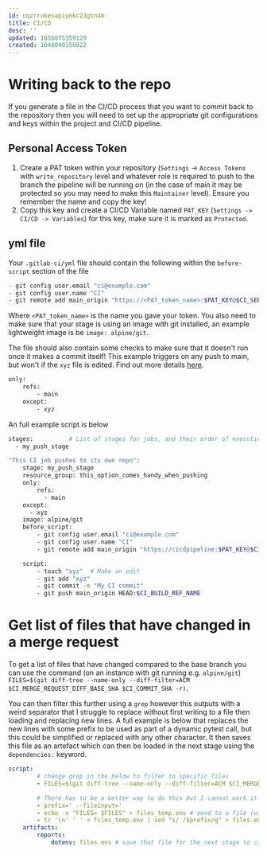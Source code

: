 ```yaml
---
id: nqzrrukexapiynkc23gtn4m
title: CI/CD
desc: ''
updated: 1656075359129
created: 1648040156022
---
```



# Writing back to the repo
If you generate a file in the CI/CD process that you want to commit back to the repository then you will need to set up the appropriate git configurations and keys within the project and CI/CD pipeline.

## Personal Access Token
1. Create a PAT token within your repository (`Settings` -> `Access Tokens` with `write_repository` level and whatever role is required to push to the branch the pipeline will be running on (in the case of main it may be protected so you may need to make this `Maintainer` level). Ensure you remember the name and copy the key!
2. Copy this key and create a  CI/CD Variable named `PAT_KEY` (`Settings -> CI/CD -> Variables`) for this key, make sure it is marked as `Protected`.

## yml file
Your `.gitlab-ci/yml` file should contain the following within the `before-script` section of the file

```bash
- git config user.email "ci@example.com"
- git config user.name "CI"
- git remote add main_origin "https://<PAT_token_name>:$PAT_KEY@$CI_SERVER_HOST/$CI_PROJECT_PATH.git"

```
Where `<PAT_token_name>` is the name you gave your token. You also need to make sure that your stage is using an image with git installed, an example lightweight image is be `image: alpine/git`.

The file should also contain some checks to make sure that it doesn't run once it makes a commit itself! This example triggers on any push to main, but won't if the `xyz` file is edited. Find out more details [here](https://docs.gitlab.com/ee/ci/yaml/#only--except).

```bash
only:
    refs:
        - main
    except:
        - xyz
```

An full example script is below

```bash
stages:          # List of stages for jobs, and their order of execution
  - my_push_stage

"This CI job pushes to its own repo":
    stage: my_push_stage
    resource_group: this_option_comes_handy_when_pushing
    only:
        refs:
          - main
    except:
      - xyz
    image: alpine/git
    before_script:
        - git config user.email "ci@example.com"
        - git config user.name "CI"
        - git remote add main_origin "https://cicdpipeline:$PAT_KEY@$CI_SERVER_HOST/$CI_PROJECT_PATH.git"

    script:
        - touch "xyz"  # Make an edit
        - git add "xyz"
        - git commit -m "My CI commit"
        - git push main_origin HEAD:$CI_BUILD_REF_NAME 

```

# Get list of files that have changed in a merge request
To get a list of files that have changed compared to the base branch you can use the command (on an instance with git running e.g. `alpine/git`)
`FILES=$(git diff-tree --name-only --diff-filter=ACM $CI_MERGE_REQUEST_DIFF_BASE_SHA $CI_COMMIT_SHA -r)`.

You can then filter this further using a `grep` however this outputs with a weird separator that I struggle to replace without first writing to a file then loading and replacing new lines. A full example is below that replaces the new lines with some prefix to be used as part of a dynamic pytest call, but this could be simplified or replaced with any other character. It then saves this file as an artefact which can then be loaded in the next stage using the `dependencies:` keyword. 

```yaml
script:
        # change grep in the below to filter to specific files
        - FILES=$(git diff-tree --name-only --diff-filter=ACM $CI_MERGE_REQUEST_DIFF_BASE_SHA $CI_COMMIT_SHA -r | grep 'test') 

        # There has to be a better way to do this but I cannot work it out...
        - prefix=' --fileinput='
        - echo -n "FILES= $FILES" > files_temp.env # send to a file (with no newline at end, -n) now because replacing a new line in a variable is basically impossible I found
        - tr '\n' ' ' < files_temp.env | sed "s/ /$prefix/g" > files.env # Read the file, replacing new lines with spaces, then replace those spaces with the prefix, output that to new file.
    artifacts:
        reports:
            dotenv: files.env # save that file for the next stage to call



```
